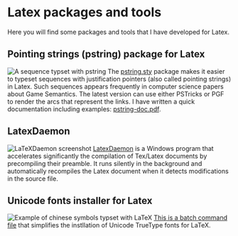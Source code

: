 Latex packages and tools
========================

Here you will find some packages and tools that I have developed for Latex.

Pointing strings (pstring) package for Latex
--------------------------------------------

![A sequence typset with pstring](pstring.png) The [pstring.sty](pstring.sty) package makes it easier to typeset sequences with justification pointers (also called pointing strings) in Latex. Such sequences appears frequently in computer science papers about Game Semantics. The latest version can use either PSTricks or PGF to render the arcs that represent the links. I have written a quick documentation including examples: [pstring-doc.pdf](pstring-doc.pdf). 

LatexDaemon
-----------

![LaTeXDaemon screenshot](latexdaemon.png) [LatexDaemon](../latexdaemon/index.html) is a Windows program that accelerates significantly the compilation of Tex/Latex documents by precompiling their preamble. It runs silently in the background and automatically recompiles the Latex document when it detects modifications in the source file.

Unicode fonts installer for Latex
---------------------------------

![Example of chinese symbols typset with LaTeX](../latexttf/nishinaguoren.png) [This is a batch command file](../latexttf/index.html) that simplifies the instllation of Unicode TrueType fonts for LaTeX.


